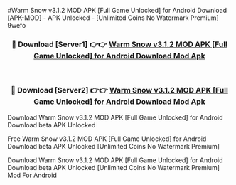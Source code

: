 #Warm Snow v3.1.2 MOD APK [Full Game Unlocked] for Android Download [APK-MOD] - APK Unlocked - [Unlimited Coins No Watermark Premium] 9wefo



<div align="center">

<h3>🔴 Download [Server1] 👉👉 <a href="https://momento.my/?title=Warm_Snow_v3.1.2_MOD_APK_[Full_Game_Unlocked]_for_Android_Download">Warm Snow v3.1.2 MOD APK [Full Game Unlocked] for Android Download Mod Apk</a></h3><br>

<h3>🔴 Download [Server2] 👉👉 <a href="https://momento.my/?title=Warm_Snow_v3.1.2_MOD_APK_[Full_Game_Unlocked]_for_Android_Download">Warm Snow v3.1.2 MOD APK [Full Game Unlocked] for Android Download Mod Apk</a></h3>
</div>



Download Warm Snow v3.1.2 MOD APK [Full Game Unlocked] for Android Download beta APK Unlocked

Free Warm Snow v3.1.2 MOD APK [Full Game Unlocked] for Android Download beta APK Unlocked [Unlimited Coins No Watermark Premium]

Download Warm Snow v3.1.2 MOD APK [Full Game Unlocked] for Android Download beta APK Unlocked [Unlimited Coins No Watermark Premium] Mod For Android
